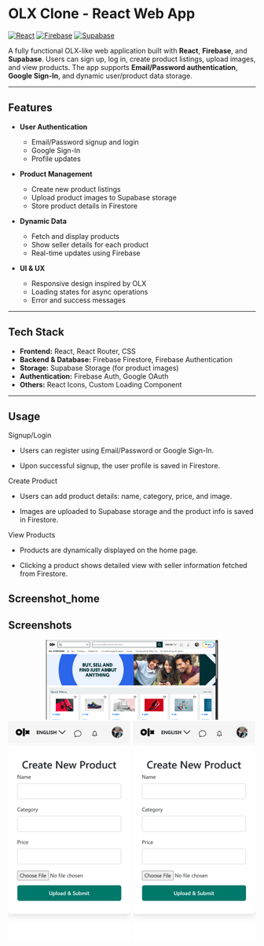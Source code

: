 # OLX Clone - React Web App

[![React](https://img.shields.io/badge/React-17.0.2-blue?logo=react)](https://reactjs.org/) 
[![Firebase](https://img.shields.io/badge/Firebase-9.22.1-orange?logo=firebase)](https://firebase.google.com/) 
[![Supabase](https://img.shields.io/badge/Supabase-2.0-green?logo=supabase)](https://supabase.com/)  

A fully functional OLX-like web application built with **React**, **Firebase**, and **Supabase**. Users can sign up, log in, create product listings, upload images, and view products. The app supports **Email/Password authentication**, **Google Sign-In**, and dynamic user/product data storage.

---

## Features

- **User Authentication**
  - Email/Password signup and login
  - Google Sign-In
  - Profile updates

- **Product Management**
  - Create new product listings
  - Upload product images to Supabase storage
  - Store product details in Firestore

- **Dynamic Data**
  - Fetch and display products
  - Show seller details for each product
  - Real-time updates using Firebase

- **UI & UX**
  - Responsive design inspired by OLX
  - Loading states for async operations
  - Error and success messages

---

## Tech Stack

- **Frontend:** React, React Router, CSS
- **Backend & Database:** Firebase Firestore, Firebase Authentication
- **Storage:** Supabase Storage (for product images)
- **Authentication:** Firebase Auth, Google OAuth
- **Others:** React Icons, Custom Loading Component

---

## Usage

Signup/Login

- Users can register using Email/Password or Google Sign-In.

- Upon successful signup, the user profile is saved in Firestore.

Create Product

- Users can add product details: name, category, price, and image.

- Images are uploaded to Supabase storage and the product info is saved in Firestore.

View Products

- Products are dynamically displayed on the home page.

- Clicking a product shows detailed view with seller information fetched from Firestore.


Screenshot_home
---

## Screenshots

<div align="center">
  <img src="screenshots/Screenshot_home.png" alt="Signup Page" width="350" />
  <img src="screenshots/localhost_3000_(iPhone SE).png" alt="Signup Page" width="250" />
  <img src="screenshots/localhost_3000_(iPhone SE).png" alt="Signup Page" width="250" />
</div>
